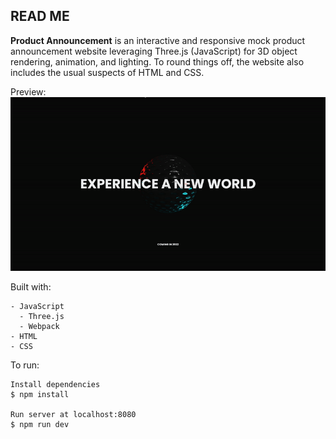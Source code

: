 ## READ ME

**Product Announcement** is an interactive and responsive mock product announcement website leveraging Three.js (JavaScript) for 3D object rendering, animation, and lighting. To round things off, the website also includes the usual suspects of HTML and CSS. 

Preview:<br>
![](/static/img/website.gif)

Built with:
```
- JavaScript
  - Three.js
  - Webpack
- HTML
- CSS
```

To run:
```
Install dependencies
$ npm install

Run server at localhost:8080
$ npm run dev
```
